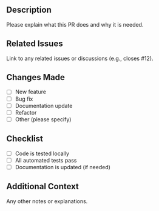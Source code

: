 ## Description

Please explain what this PR does and why it is needed.

## Related Issues

Link to any related issues or discussions (e.g., closes #12).

## Changes Made

- [ ] New feature
- [ ] Bug fix
- [ ] Documentation update
- [ ] Refactor
- [ ] Other (please specify)

## Checklist

- [ ] Code is tested locally
- [ ] All automated tests pass
- [ ] Documentation is updated (if needed)

## Additional Context

Any other notes or explanations.
